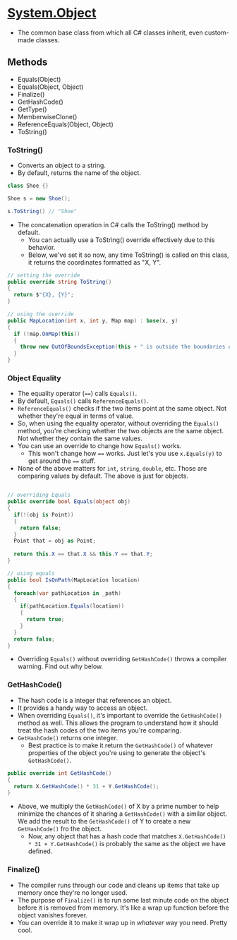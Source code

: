 # [System.Object](https://docs.microsoft.com/en-us/dotnet/api/system.object?redirectedfrom=MSDN&view=netframework-4.8)

- The common base class from which all C# classes inherit, even custom-made classes.

## Methods

- Equals(Object)
- Equals(Object, Object)
- Finalize()
- GetHashCode()
- GetType()
- MemberwiseClone()
- ReferenceEquals(Object, Object)
- ToString()

### ToString()

- Converts an object to a string.
- By default, returns the name of the object.

```c#
class Shoe {}

Shoe s = new Shoe();

s.ToString() // "Shoe"
```

- The concatenation operation in C# calls the ToString() method by default. 
  - You can actually use a ToString() override effectively due to this behavior.
  - Below, we've set it so now, any time ToString() is called on this class, it returns the coordinates formatted as "X, Y".

```c#
// setting the override
public override string ToString()
{
  return $"{X}, {Y}";
}

// using the override
public MapLocation(int x, int y, Map map) : base(x, y)
{
  if (!map.OnMap(this))
  {
    throw new OutOfBoundsException(this + " is outside the boundaries of the map.");
  }
}
```

### Object Equality

- The equality operator (`==`) calls `Equals()`.
- By default, `Equals()` calls `ReferenceEquals()`.
- `ReferenceEquals()` checks if the two items point at the same object. Not whether they're equal in terms of value.
- So, when using the equality operator, without overriding the `Equals()` method, you're checking whether the two objects are the same object. Not whether they contain the same values.
- You can use an override to change how `Equals()` works.
  - This won't change how `==` works. Just let's you use `x.Equals(y)` to get around the `==` stuff.
- None of the above matters for `int`, `string`, `double`, etc. Those are comparing values by default. The above is just for objects.

```c#

// overriding Equals
public override bool Equals(object obj)
{
  if(!(obj is Point))
  {
    return false; 
  }
  Point that = obj as Point;
  
  return this.X == that.X && this.Y == that.Y;
}

// using equals
public bool IsOnPath(MapLocation location)
{
  foreach(var pathLocation in _path)
  {
    if(pathLocation.Equals(location))
    {
      return true; 
    }
  }
  return false;
}
```

- Overriding `Equals()` without overriding `GetHashCode()` throws a compiler warning. Find out why below.

### GetHashCode()

- The hash code is a integer that references an object.
- It provides a handy way to access an object.
- When overriding `Equals()`, it's important to override the `GetHashCode()` method as well. This allows the program to understand how it should treat the hash codes of the two items you're comparing.
- `GetHashCode()` returns one integer.
  - Best practice is to make it return the `GetHashCode()` of whatever properties of the object you're using to generate the object's `GetHashCode()`.

```c#
public override int GetHashCode()
{
  return X.GetHashCode() * 31 + Y.GetHashCode();
}
```

- Above, we multiply the `GetHashCode()` of X by a prime number to help minimize the chances of it sharing a `GetHashCode()` with a similar object. We add the result to the `GetHashCode()` of Y to create a new `GetHashCode()` fro the object.
  - Now, any object that has a hash code that matches `X.GetHashCode() * 31 + Y.GetHashCode()` is probably the same as the object we have defined.

### Finalize()

- The compiler runs through our code and cleans up items that take up memory once they're no longer used.
- The purpose of `Finalize()` is to run some last minute code on the object before it is removed from memory. It's like a wrap up function before the object vanishes forever.
- You can override it to make it wrap up in *whatever* way you need. Pretty cool.